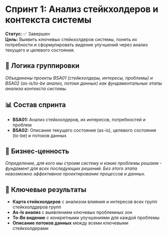 # Спринт 1: Анализ стейкхолдеров и контекста системы

 
**Статус:** ✅ Завершен  
**Цель:** Выявить ключевых стейкхолдеров системы, понять их потребности и сформулировать видение улучшений через анализ текущего и целевого состояния.

## 🎯 Логика группировки
*Объединены проекты BSA01 (стейкхолдеры, интересы, проблемы) и BSA02 (as-is/to-be анализ, потоки данных) как фундаментальные этапы анализа контекста системы.*

## 📊 Состав спринта
- **BSA01:** Анализ стейкхолдеров, их интересов, потребностей и проблем
- **BSA02:** Описание текущего состояния (as-is), целевого состояния (to-be) и потоков данных

## 🔗 Бизнес-ценность
*Определение, для кого мы строим систему и какие проблемы решаем - фундамент для всех последующих решений. Без этого этапа невозможно эффективное проектирование процессов и данных.*

## 🎯 Ключевые результаты
- **Карта стейкхолдеров** с анализом влияния и интересов всех групп стейкхолддеров групп
- **As-Is анализ** с выявлением ключевых проблемных зон
- **To-Be видение** с конкретными улучшениями для каждой проблемы
- **Описание потоков данных** между всеми ключевыми стейкхолдерами

